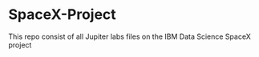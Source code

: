 # SpaceX-Project
This repo consist of all Jupiter labs files on the IBM Data Science SpaceX project
